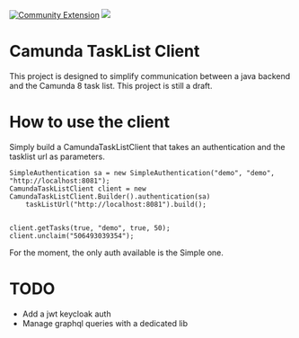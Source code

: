 [![Community Extension](https://img.shields.io/badge/Community%20Extension-An%20open%20source%20community%20maintained%20project-FF4700)](https://github.com/camunda-community-hub/community)
[![](https://img.shields.io/badge/Lifecycle-Incubating-blue)](https://github.com/Camunda-Community-Hub/community/blob/main/extension-lifecycle.md#incubating-)

# Camunda TaskList Client

This project is designed to simplify communication between a java backend and the Camunda 8 task list. This project is still a draft.

# How to use the client

Simply build a CamundaTaskListClient that takes an authentication and the tasklist url as parameters.

```
SimpleAuthentication sa = new SimpleAuthentication("demo", "demo", "http://localhost:8081");
CamundaTaskListClient client = new CamundaTaskListClient.Builder().authentication(sa)
	taskListUrl("http://localhost:8081").build();


client.getTasks(true, "demo", true, 50);
client.unclaim("506493039354");
```

For the moment, the only auth available is the Simple one. 


# TODO

- Add a jwt keycloak auth
- Manage graphql queries with a dedicated lib
